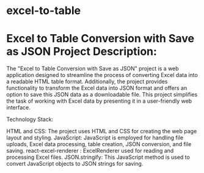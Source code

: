 # excel-to-table
# Excel to Table Conversion with Save as JSON Project Description:

The "Excel to Table Conversion with Save as JSON" project is a web application designed to streamline
the process of converting Excel data into a readable HTML table format. Additionally, 
the project provides functionality to transform the Excel data into JSON format and offers 
an option to save this JSON data as a downloadable file. This project simplifies the task 
of working with Excel data by presenting it in a user-friendly web interface.

Technology Stack:

HTML and CSS: The project uses HTML and CSS for creating the web page layout and styling.
JavaScript: JavaScript is employed for handling file uploads, Excel data processing, table creation, JSON conversion, and file saving.
react-excel-renderer : ExcelRenderer used for reading and processing Excel files.
JSON.stringify: This JavaScript method is used to convert JavaScript objects to JSON strings for saving.
